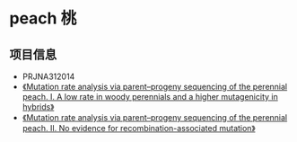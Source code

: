 # peach 桃

## 项目信息
+ PRJNA312014
+ [《Mutation rate analysis via parent–progeny sequencing of the perennial peach. I. A low rate in woody perennials and a higher mutagenicity in hybrids》](https://www.ncbi.nlm.nih.gov/pmc/articles/PMC5095371/)
+ [《Mutation rate analysis via parent–progeny sequencing of the perennial peach. II. No evidence for recombination-associated mutation》](https://www.ncbi.nlm.nih.gov/pmc/articles/PMC5095386/)

